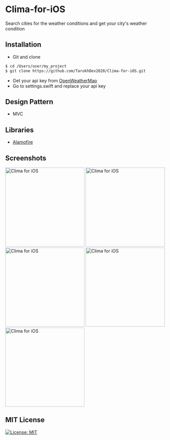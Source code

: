 # Clima-for-iOS
Search cities for the weather conditions and get your city's weather condition


## Installation ##
* Git and clone <br/>
```bash
$ cd /Users/user/my_project
$ git clone https://github.com/TarokhDev2020/Clima-for-iOS.git
```
* Get your api key from [OpenWeatherMap](https://openweathermap.org/)
* Go to settings.swift and replace your api key

## Design Pattern ##
* MVC

## Libraries ##
* [Alamofire](https://github.com/Alamofire/Alamofire)

## Screenshots ##
<img src="https://user-images.githubusercontent.com/72879576/96348471-ddb9d300-10b5-11eb-9755-65ca49b570de.png" alt="Clima for iOS" width="250"/>
<img src="https://user-images.githubusercontent.com/72879576/96348211-080a9100-10b4-11eb-91e1-e4cf3ec6e304.png" alt="Clima for iOS" width="250"/>
<img src="https://user-images.githubusercontent.com/72879576/96348201-f75a1b00-10b3-11eb-8c91-512264dca0b8.png" alt="Clima for iOS" width="250"/>
<img src="https://user-images.githubusercontent.com/72879576/96348207-017c1980-10b4-11eb-8e24-3befb8c8fd36.png" alt="Clima for iOS" width="250"/>
<img src="https://user-images.githubusercontent.com/72879576/96348211-080a9100-10b4-11eb-91e1-e4cf3ec6e304.png" alt="Clima for iOS" width="250"/>

## MIT License ##
[![License: MIT](https://img.shields.io/badge/License-MIT-yellow.svg)](https://opensource.org/licenses/MIT)
